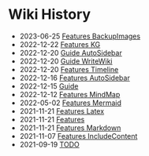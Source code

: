 # Wiki History

- 2023-06-25        [Features BackupImages](/0036_Features_BackupImages)
- 2022-12-22        [Features KG](/0035_Features_KG)
- 2022-12-20        [Guide AutoSidebar](/0026_Guide_AutoSidebar)
- 2022-12-20        [Guide WriteWiki](/0027_Guide_WriteWiki)
- 2022-12-20        [Features Timeline](/0034_Features_Timeline)
- 2022-12-16        [Features AutoSidebar](/0024_Features_AutoSidebar)
- 2022-12-15        [Guide](/0023_Guide)
- 2022-12-12        [Features MindMap](/0022_Features_MindMap)
- 2022-05-02        [Features Mermaid](/0020_Features_Mermaid)
- 2021-11-21        [Features Latex](/0018_Features_Latex)
- 2021-11-21        [Features](/0016_Features)
- 2021-11-21        [Features Markdown](/0017_Features_Markdown)
- 2021-11-07        [Features IncludeContent](/0013_Features_IncludeContent)
- 2021-09-19        [TODO](/0004_TODO)
